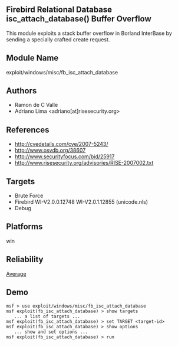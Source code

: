 ## Firebird Relational Database isc_attach_database() Buffer Overflow

This module exploits a stack buffer overflow in Borland 
InterBase by sending a specially crafted create request.


## Module Name
exploit/windows/misc/fb_isc_attach_database

## Authors
* Ramon de C Valle
* Adriano Lima <adriano[at]risesecurity.org>


## References
* http://cvedetails.com/cve/2007-5243/
* http://www.osvdb.org/38607
* http://www.securityfocus.com/bid/25917
* http://www.risesecurity.org/advisories/RISE-2007002.txt



## Targets
* Brute Force
* Firebird WI-V2.0.0.12748 WI-V2.0.1.12855 (unicode.nls)
* Debug


## Platforms
win

## Reliability
[Average](https://github.com/rapid7/metasploit-framework/wiki/Exploit-Ranking)

## Demo

```
msf > use exploit/windows/misc/fb_isc_attach_database
msf exploit(fb_isc_attach_database) > show targets
   ... a list of targets ...
msf exploit(fb_isc_attach_database) > set TARGET <target-id>
msf exploit(fb_isc_attach_database) > show options
   ... show and set options ...
msf exploit(fb_isc_attach_database) > run
```
    
    
